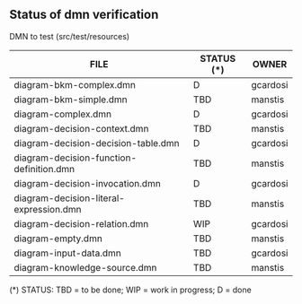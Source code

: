 Status of dmn verification
--------------------------


DMN to test (src/test/resources)

| FILE  | STATUS (*) | OWNER |
|---|---|---|
|diagram-bkm-complex.dmn|D|gcardosi|
|diagram-bkm-simple.dmn|TBD|manstis|
|diagram-complex.dmn|D|gcardosi|
|diagram-decision-context.dmn|TBD|manstis|
|diagram-decision-decision-table.dmn|D|gcardosi|
|diagram-decision-function-definition.dmn|TBD|manstis|
|diagram-decision-invocation.dmn|D|gcardosi|
|diagram-decision-literal-expression.dmn|TBD|manstis|
|diagram-decision-relation.dmn|WIP|gcardosi|
|diagram-empty.dmn|TBD|manstis|
|diagram-input-data.dmn|TBD|gcardosi|
|diagram-knowledge-source.dmn|TBD|manstis|

(*) STATUS: TBD = to be done; WIP = work in progress; D = done
